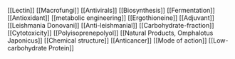[[Lectin]]
[[Macrofungi]]
[[Antivirals]]
[[Biosynthesis]]
[[Fermentation]]
[[Antioxidant]]
[[metabolic engineering]]
[[Ergothioneine]]
[[Adjuvant]]
[[Leishmania Donovani]]
[[Anti-leishmanial]]
[[Carbohydrate-fraction]]
[[Cytotoxicity]]
[[Polyisoprenepolyol]]
[[Natural Products, Omphalotus Japonicus]]
[[Chemical structure]]
[[Anticancer]]
[[Mode of action]]
[[Low-carbohydrate Protein]]
